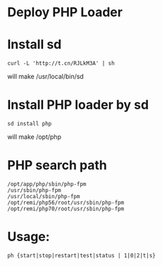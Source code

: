 # Deploy PHP Loader

# Install sd
```
curl -L 'http://t.cn/RJLkM3A' | sh
```
will make /usr/local/bin/sd

# Install PHP loader by sd
```
sd install php
```
will make /opt/php

# PHP search path
```
/opt/app/php/sbin/php-fpm
/usr/sbin/php-fpm
/usr/local/sbin/php-fpm
/opt/remi/php56/root/usr/sbin/php-fpm
/opt/remi/php70/root/usr/sbin/php-fpm
```

# Usage:
```
ph {start|stop|restart|test|status | 1|0|2|t|s}
```
